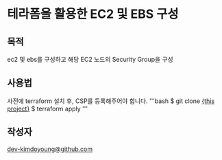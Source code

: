 # 테라폼을 활용한 EC2 및 EBS 구성
## 목적
ec2 및 ebs를 구성하고 해당 EC2 노드의 Security Group을 구성

## 사용법
사전에 terraform 설치 후, CSP를 등록해주어야 합니다.
'''bash
$ git clone [{this project}](https://github.com/dev-kimdoyoung/-terraform-provision-ec2-ebs-sg)
$ terraform apply
'''

## 작성자
dev-kimdoyoung@github.com
